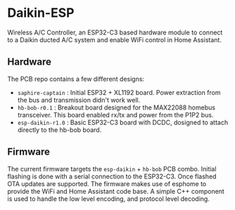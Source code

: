 # Daikin-ESP

Wireless A/C Controller, an ESP32-C3 based hardware module to connect to a Daikin ducted A/C system and enable WiFi control in Home Assistant.

## Hardware

The PCB repo contains a few different designs:
 - `saphire-captain` : Initial ESP32 + XL1192 board. Power extraction from the bus and transmission didn't work well.
 - `hb-bob-r0.1` : Breakout board designed for the MAX22088 homebus transceiver. This board enabled rx/tx and power from the P1P2 bus.
 - `esp-daikin-r1.0` : Basic ESP32-C3 board with DCDC, dosigned to attach directly to the hb-bob board.

## Firmware

The current firmware targets the `esp-daikin` + `hb-bob` PCB combo. Initial flashing is done with a serial connection to the ESP32-C3. Once flashed OTA updates are supported.
The firmware makes use of esphome to provide the WiFi and Home Assistant code base. A simple C++ component is used to handle the low level encoding, and protocol level decoding.

